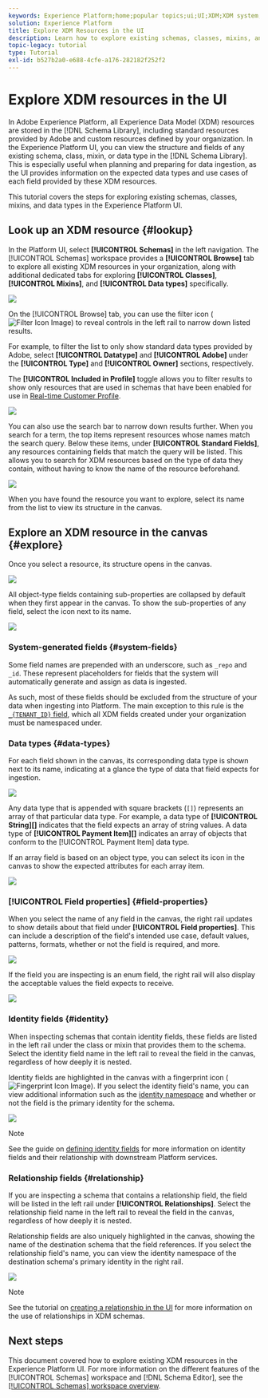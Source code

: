 ```yaml
---
keywords: Experience Platform;home;popular topics;ui;UI;XDM;XDM system;experience data model;Experience data model;Experience Data Model;data model;Data Model;explore;class;mixin;data type;schema;
solution: Experience Platform
title: Explore XDM Resources in the UI
description: Learn how to explore existing schemas, classes, mixins, and data types in the Experience Platform user interface.
topic-legacy: tutorial
type: Tutorial
exl-id: b527b2a0-e688-4cfe-a176-282182f252f2
---
```

# Explore XDM resources in the UI

In Adobe Experience Platform, all Experience Data Model (XDM) resources are stored in the [!DNL Schema Library], including standard resources provided by Adobe and custom resources defined by your organization. In the Experience Platform UI, you can view the structure and fields of any existing schema, class, mixin, or data type in the [!DNL Schema Library]. This is especially useful when planning and preparing for data ingestion, as the UI provides information on the expected data types and use cases of each field provided by these XDM resources.

This tutorial covers the steps for exploring existing schemas, classes, mixins, and data types in the Experience Platform UI.

## Look up an XDM resource {#lookup}

In the Platform UI, select **[!UICONTROL Schemas]** in the left navigation. The [!UICONTROL Schemas] workspace provides a **[!UICONTROL Browse]** tab to explore all existing XDM resources in your organization, along with additional dedicated tabs for exploring **[!UICONTROL Classes]**, **[!UICONTROL Mixins]**, and **[!UICONTROL Data types]** specifically.

![](../images/ui/explore/tabs.png)

On the [!UICONTROL Browse] tab, you can use the filter icon (![Filter Icon Image](../images/ui/explore/icon.png)) to reveal controls in the left rail to narrow down listed results.

For example, to filter the list to only show standard data types provided by Adobe, select **[!UICONTROL Datatype]** and **[!UICONTROL Adobe]** under the **[!UICONTROL Type]** and **[!UICONTROL Owner]** sections, respectively.

The **[!UICONTROL Included in Profile]** toggle allows you to filter results to show only resources that are used in schemas that have been enabled for use in [Real-time Customer Profile](../../profile/home.md).

![](../images/ui/explore/filter.png)

You can also use the search bar to narrow down results further. When you search for a term, the top items represent resources whose names match the search query. Below these items, under **[!UICONTROL Standard Fields]**, any resources containing fields that match the query will be listed. This allows you to search for XDM resources based on the type of data they contain, without having to know the name of the resource beforehand.

![](../images/ui/explore/search.png)

When you have found the resource you want to explore, select its name from the list to view its structure in the canvas.

## Explore an XDM resource in the canvas {#explore}

Once you select a resource, its structure opens in the canvas.

![](../images/ui/explore/canvas.png)

All object-type fields containing sub-properties are collapsed by default when they first appear in the canvas. To show the sub-properties of any field, select the icon next to its name.

![](../images/ui/explore/field-expand.png)

### System-generated fields {#system-fields}

Some field names are prepended with an underscore, such as `_repo` and `_id`. These represent placeholders for fields that the system will automatically generate and assign as data is ingested.

As such, most of these fields should be excluded from the structure of your data when ingesting into Platform. The main exception to this rule is the [`_{TENANT_ID}` field](../api/getting-started.md#know-your-tenant_id), which all XDM fields created under your organization must be namespaced under.

### Data types {#data-types}

For each field shown in the canvas, its corresponding data type is shown next to its name, indicating at a glance the type of data that field expects for ingestion.

![](../images/ui/explore/data-types.png)

Any data type that is appended with square brackets (`[]`) represents an array of that particular data type. For example, a data type of **[!UICONTROL String]\[]** indicates that the field expects an array of string values. A data type of **[!UICONTROL Payment Item]\[]** indicates an array of objects that conform to the [!UICONTROL Payment Item] data type.

If an array field is based on an object type, you can select its icon in the canvas to show the expected attributes for each array item.

![](../images/ui/explore/array-type.png)

### [!UICONTROL Field properties] {#field-properties}

When you select the name of any field in the canvas, the right rail updates to show details about that field under **[!UICONTROL Field properties]**. This can include a description of the field's intended use case, default values, patterns, formats, whether or not the field is required, and more.

![](../images/ui/explore/field-properties.png)

If the field you are inspecting is an enum field, the right rail will also display the acceptable values the field expects to receive.

![](../images/ui/explore/enum-field.png)

### Identity fields {#identity}

When inspecting schemas that contain identity fields, these fields are listed in the left rail under the class or mixin that provides them to the schema. Select the identity field name in the left rail to reveal the field in the canvas, regardless of how deeply it is nested.

Identity fields are highlighted in the canvas with a fingerprint icon (![Fingerprint Icon Image](../images/ui/explore/identity-symbol.png)). If you select the identity field's name, you can view additional information such as the [identity namespace](../../identity-service/namespaces.md) and whether or not the field is the primary identity for the schema.

![](../images/ui/explore/identity-field.png)

>[!NOTE]
>
>See the guide on [defining identity fields](./fields/identity.md) for more information on identity fields and their relationship with downstream Platform services.

### Relationship fields {#relationship}

If you are inspecting a schema that contains a relationship field, the field will be listed in the left rail under **[!UICONTROL Relationships]**. Select the relationship field name in the left rail to reveal the field in the canvas, regardless of how deeply it is nested.

Relationship fields are also uniquely highlighted in the canvas, showing the name of the destination schema that the field references. If you select the relationship field's name, you can view the identity namespace of the destination schema's primary identity in the right rail.

![](../images/ui/explore/relationship-field.png)

>[!NOTE]
>
>See the tutorial on [creating a relationship in the UI](../tutorials/create-schema-ui.md) for more information on the use of relationships in XDM schemas.

## Next steps

This document covered how to explore existing XDM resources in the Experience Platform UI. For more information on the different features of the [!UICONTROL Schemas] workspace and [!DNL Schema Editor], see the [[!UICONTROL Schemas] workspace overview](./overview.md).
